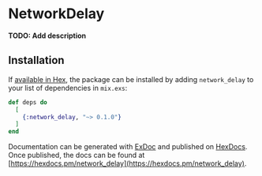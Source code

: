 # NetworkDelay

**TODO: Add description**

## Installation

If [available in Hex](https://hex.pm/docs/publish), the package can be installed
by adding `network_delay` to your list of dependencies in `mix.exs`:

```elixir
def deps do
  [
    {:network_delay, "~> 0.1.0"}
  ]
end
```

Documentation can be generated with [ExDoc](https://github.com/elixir-lang/ex_doc)
and published on [HexDocs](https://hexdocs.pm). Once published, the docs can
be found at [https://hexdocs.pm/network_delay](https://hexdocs.pm/network_delay).


